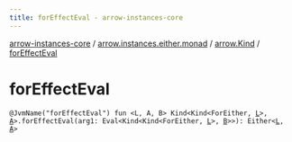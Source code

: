 ```yaml
---
title: forEffectEval - arrow-instances-core
---
```


[arrow-instances-core](../../index.html) / [arrow.instances.either.monad](../index.html) / [arrow.Kind](index.html) / [forEffectEval](./for-effect-eval.html)

# forEffectEval

`@JvmName("forEffectEval") fun <L, A, B> Kind<Kind<ForEither, `[`L`](for-effect-eval.html#L)`>, `[`A`](for-effect-eval.html#A)`>.forEffectEval(arg1: Eval<Kind<Kind<ForEither, `[`L`](for-effect-eval.html#L)`>, `[`B`](for-effect-eval.html#B)`>>): Either<`[`L`](for-effect-eval.html#L)`, `[`A`](for-effect-eval.html#A)`>`